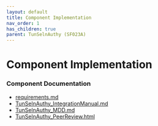 ```yaml
---
layout: default
title: Component Implementation
nav_order: 1
has_children: true
parent: TunSelnAuthy (SF023A)
---
```

# Component Implementation
### Component Documentation

- [requirements.md](doc/requirements.md)
- [TunSelnAuthy_IntegrationManual.md](doc/TunSelnAuthy_IntegrationManual.md)
- [TunSelnAuthy_MDD.md](doc/TunSelnAuthy_MDD.md)
- [TunSelnAuthy_PeerReview.html](doc/TunSelnAuthy_PeerReview.html)

